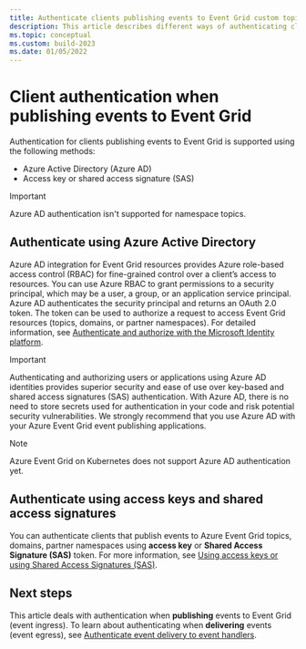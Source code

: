 ```yaml
---
title: Authenticate clients publishing events to Event Grid custom topics, domains, and partner namespaces.
description: This article describes different ways of authenticating clients publishing events to Event Grid custom topics, domains, and partner namespaces. 
ms.topic: conceptual
ms.custom: build-2023
ms.date: 01/05/2022
---
```


# Client authentication when publishing events to Event Grid
Authentication for clients publishing events to Event Grid is supported using the following methods:

- Azure Active Directory (Azure AD)
- Access key or shared access signature (SAS)

> [!IMPORTANT]
> Azure AD authentication isn't supported for namespace topics. 

## Authenticate using Azure Active Directory
Azure AD integration for Event Grid resources provides Azure role-based access control (RBAC) for fine-grained control over a client’s access to resources. You can use Azure RBAC to grant permissions to a security principal, which may be a user, a group, or an application service principal. Azure AD authenticates the security principal and returns an OAuth 2.0 token. The token can be used to authorize a request to access Event Grid resources (topics, domains, or partner namespaces). For detailed information, see [Authenticate and authorize with the Microsoft Identity platform](authenticate-with-active-directory.md).


> [!IMPORTANT]
> Authenticating and authorizing users or applications using Azure AD identities provides superior security and ease of use over key-based and shared access signatures (SAS) authentication. With Azure AD, there is no need to store secrets used for authentication in your code and risk potential security vulnerabilities. We strongly recommend that you use Azure AD with your Azure Event Grid event publishing applications.

> [!NOTE]
> Azure Event Grid on Kubernetes does not support Azure AD authentication yet. 

## Authenticate using access keys and shared access signatures
You can authenticate clients that publish events to Azure Event Grid topics, domains, partner namespaces using **access key** or **Shared Access Signature (SAS)** token. For more information, see [Using access keys or using Shared Access Signatures (SAS)](authenticate-with-access-keys-shared-access-signatures.md). 
   

## Next steps
This article deals with authentication when **publishing** events to Event Grid (event ingress). To learn about authenticating when **delivering** events (event egress), see [Authenticate event delivery to event handlers](security-authentication.md). 

